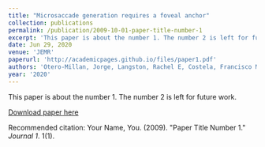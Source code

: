 ```yaml
---
title: "Microsaccade generation requires a foveal anchor"
collection: publications
permalink: /publication/2009-10-01-paper-title-number-1
excerpt: 'This paper is about the number 1. The number 2 is left for future work.'
date: Jun 29, 2020
venue: 'JEMR'
paperurl: 'http://academicpages.github.io/files/paper1.pdf'
authors: 'Otero-Millan, Jorge, Langston, Rachel E, Costela, Francisco M, Macknik, Stephen L, Martinez-Conde, Susana'
year: '2020'
---
```

This paper is about the number 1. The number 2 is left for future work.

[Download paper here](http://academicpages.github.io/files/paper1.pdf)

Recommended citation: Your Name, You. (2009). "Paper Title Number 1." <i>Journal 1</i>. 1(1).
